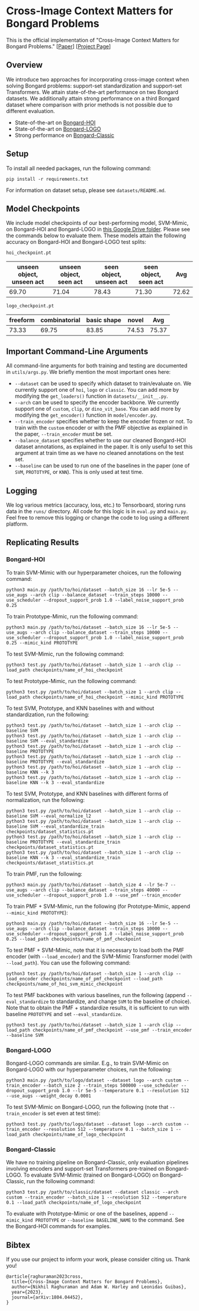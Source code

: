 # Cross-Image Context Matters for Bongard Problems

This is the official implementation of "Cross-Image Context Matters for Bongard Problems." [[Paper](https://arxiv.org/abs/2309.03468)] [[Project Page](https://nikhilraghuraman.com/projects/bongard.html)]

## Overview
We introduce two approaches for incorporating cross-image context when solving Bongard problems: support-set standardization and support-set Transformers. We attain state-of-the-art performance on two Bongard datasets. We additionally attain strong performance on a third Bongard dataset where comparison with prior methods is not possible due to different evaluation.
- State-of-the-art on [Bongard-HOI](https://github.com/NVlabs/Bongard-HOI)
- State-of-the-art on [Bongard-LOGO](https://github.com/NVlabs/Bongard-LOGO)
- Strong performance on [Bongard-Classic](https://github.com/XinyuYun/bongard-problems)

## Setup
To install all needed packages, run the following command:
```
pip install -r requirements.txt
```
For information on dataset setup, please see `datasets/README.md`.

## Model Checkpoints
We include model checkpoints of our best-performing model, SVM-Mimic, on Bongard-HOI and Bongard-LOGO in [this Google Drive folder](https://drive.google.com/drive/folders/1WyA5QN3GDqa_HOCC2NoB9-2gdYcmp6db?usp=sharing). Please see the commands below to evaluate them. These models attain the following accuracy on Bongard-HOI and Bongard-LOGO test splits:

`hoi_checkpoint.pt`

| unseen object, unseen act | unseen object, seen act | seen object, unseen act | seen object, seen act | Avg |
| --- | --- | --- | --- | --- |
| 69.70 | 71.04 | 78.43 | 71.30 | 72.62 |

`logo_checkpoint.pt`

| freeform | combinatorial | basic shape | novel | Avg |
| --- | --- | --- | --- | --- |
| 73.33 | 69.75 | 83.85 | 74.53 | 75.37 |

## Important Command-Line Arguments
All command-line arguments for both training and testing are documented in `utils/args.py`. We briefly mention the most important ones here:
- `--dataset` can be used to specify which dataset to train/evaluate on. We currently support one of `hoi`, `logo` or `classic`. You can add more by modifying the `get_loaders()` function in `datasets/__init__.py`.
- `--arch` can be used to specify the encoder backbone. We currently support one of `custom`, `clip`, or `dino_vit_base`. You can add more by modifying the `get_encoder()` function in `model/encoder.py`.
- `--train_encoder` specifies whether to keep the encoder frozen or not. To train with the `custom` encoder or with the PMF objective as explained in the paper, `--train_encoder` must be set.
- `--balance_dataset` specifies whether to use our cleaned Bongard-HOI dataset annotations, as explained in the paper. It is only useful to set this argument at train time as we have no cleaned annotations on the test set.
- `--baseline` can be used to run one of the baselines in the paper (one of `SVM`, `PROTOTYPE`, or `KNN`). This is only used at test time.

## Logging
We log various metrics (accuracy, loss, etc.) to Tensorboard, storing runs data in the `runs/` directory. All code for this logic is in `eval.py` and `main.py`. Feel free to remove this logging or change the code to log using a different platform.

## Replicating Results

### Bongard-HOI

To train SVM-Mimic with our hyperparameter choices, run the following command:
```
python3 main.py /path/to/hoi/dataset --batch_size 16 --lr 5e-5 --use_augs --arch clip --balance_dataset --train_steps 10000 --use_scheduler --dropout_support_prob 1.0 --label_noise_support_prob 0.25
```

To train Prototype-Mimic, run the following command:
```
python3 main.py /path/to/hoi/dataset --batch_size 16 --lr 5e-5 --use_augs --arch clip --balance_dataset --train_steps 10000 --use_scheduler --dropout_support_prob 1.0 --label_noise_support_prob 0.25 --mimic_kind PROTOTYPE
```

To test SVM-Mimic, run the following command:
```
python3 test.py /path/to/hoi/dataset --batch_size 1 --arch clip --load_path checkpoints/name_of_hoi_checkpoint
```

To test Prototype-Mimic, run the following command:
```
python3 test.py /path/to/hoi/dataset --batch_size 1 --arch clip --load_path checkpoints/name_of_hoi_checkpoint --mimic_kind PROTOTYPE
```

To test SVM, Prototype, and KNN baselines with and without standardization, run the following:
```
python3 test.py /path/to/hoi/dataset --batch_size 1 --arch clip --baseline SVM
python3 test.py /path/to/hoi/dataset --batch_size 1 --arch clip --baseline SVM --eval_standardize
python3 test.py /path/to/hoi/dataset --batch_size 1 --arch clip --baseline PROTOTYPE
python3 test.py /path/to/hoi/dataset --batch_size 1 --arch clip --baseline PROTOTYPE --eval_standardize
python3 test.py /path/to/hoi/dataset --batch_size 1 --arch clip --baseline KNN --k 3
python3 test.py /path/to/hoi/dataset --batch_size 1 --arch clip --baseline KNN --k 3 --eval_standardize
```

To test SVM, Prototype, and KNN baselines with different forms of normalization, run the following:
```
python3 test.py /path/to/hoi/dataset --batch_size 1 --arch clip --baseline SVM --eval_normalize_l2
python3 test.py /path/to/hoi/dataset --batch_size 1 --arch clip --baseline SVM --eval_standardize_train checkpoints/dataset_statistics.pt
python3 test.py /path/to/hoi/dataset --batch_size 1 --arch clip --baseline PROTOTYPE --eval_standardize_train checkpoints/dataset_statistics.pt
python3 test.py /path/to/hoi/dataset --batch_size 1 --arch clip --baseline KNN --k 3 --eval_standardize_train checkpoints/dataset_statistics.pt
```

To train PMF, run the following:
```
python3 main.py /path/to/hoi/dataset --batch_size 4 --lr 5e-7 --use_augs --arch clip --balance_dataset --train_steps 40000 --use_scheduler --dropout_support_prob 1.0 --use_pmf --train_encoder 
```

To train PMF + SVM-Mimic, run the following (for Prototype-Mimic, append `--mimic_kind PROTOTYPE`):
```
python3 main.py /path/to/hoi/dataset --batch_size 16 --lr 5e-5 --use_augs --arch clip --balance_dataset --train_steps 10000 --use_scheduler --dropout_support_prob 1.0 --label_noise_support_prob 0.25 --load_path checkpoints/name_of_pmf_checkpoint
```

To test PMF + SVM-Mimic, note that it is necessary to load both the PMF encoder (with `--load_encoder`) and the SVM-Mimic Transformer model (with `--load_path`). You can use the following command:
```
python3 test.py /path/to/hoi/dataset --batch_size 1 --arch clip --load_encoder checkpoints/name_of_pmf_checkpoint --load_path checkpoints/name_of_hoi_svm_mimic_checkpoint
```

To test PMF backbones with various baselines, run the following (append `--eval_standardize` to standardize, and change `SVM` to the baseline of choice). Note that to obtain the PMF + standardize
results, it is sufficient to run with baseline `PROTOTYPE` and set `--eval_standardize`.
```
python3 test.py /path/to/hoi/dataset --batch_size 1 --arch clip --load_path checkpoints/name_of_pmf_checkpoint --use_pmf --train_encoder --baseline SVM
```

### Bongard-LOGO

Bongard-LOGO commands are similar. E.g., to train SVM-Mimic on Bongard-LOGO with our hyperparameter choices, run the following:
```
python3 main.py /path/to/logo/dataset --dataset logo --arch custom --train_encoder --batch_size 2 --train_steps 500000 --use_scheduler --dropout_support_prob 1.0 --lr 5e-5 --temperature 0.1 --resolution 512 --use_augs --weight_decay 0.0001
```

To test SVM-Mimic on Bongard-LOGO, run the following (note that `--train_encoder` is set even at test time):
```
python3 test.py /path/to/logo/dataset --dataset logo --arch custom --train_encoder --resolution 512 --temperature 0.1 --batch_size 1 --load_path checkpoints/name_of_logo_checkpoint
```

### Bongard-Classic

We have no training pipeline on Bongard-Classic, only evaluation pipelines involving encoders and support-set Transformers pre-trained on Bongard-LOGO. To evaluate SVM-Mimic (trained on Bongard-LOGO) on Bongard-Classic, run the following command:
```
python3 test.py /path/to/classic/dataset --dataset classic --arch custom --train_encoder --batch_size 1 --resolution 512 --temperature 0.1 --load_path checkpoints/name_of_logo_checkpoint
```
To evaluate with Prototype-Mimic or one of the baselines, append `--mimic_kind PROTOTYPE` or `--baseline BASELINE_NAME` to the command. See the Bongard-HOI commands for examples.

## Bibtex
If you use our project to inform your work, please consider citing us. Thank you!
```
@article{raghuraman2023cross,
  title={Cross-Image Context Matters for Bongard Problems}, 
  author={Nikhil Raghuraman and Adam W. Harley and Leonidas Guibas},
  year={2023},
  journal={arXiv:1804.04452},
}
```
